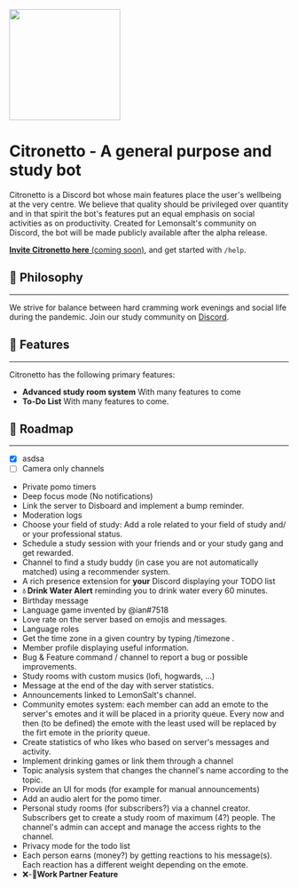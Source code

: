 <img src="https://media.discordapp.net/attachments/812014361752895529/931258758082998324/Opera_senza_titolo_80.png" data-canonical-src="https://gyazo.com/eb5c5741b6a9a16c692170a41a49c858.png" width="200" height="200" />

# Citronetto - A general purpose and study bot
Citronetto is a Discord bot whose main features place the user's wellbeing at the very centre. We believe that quality should be privileged over quantity and in that spirit the bot's features put an equal emphasis on social activities as on productivity. Created for Lemonsalt's community on Discord, the bot will be made publicly available after the alpha release.

[**Invite Citronetto here** (coming soon)](https://www.lemonsalt.studio/), and get started with `/help`.

## 💭 Philosophy
------------
We strive for balance between hard cramming work evenings and social life during the pandemic. 
Join our study community on [Discord](https://discord.gg/XFv6cYQQfv). 


## 📙 Features
------------
Citronetto has the following primary features:
- **Advanced study room system**
With many features to come  
- **To-Do List**
With many features to come.

## 🎯 Roadmap
------------
- [x] asdsa
- [ ] Camera only channels
- Private pomo timers
- Deep focus mode (No notifications)
- Link the server to Disboard and implement a bump reminder.
- Moderation logs
- Choose your field of study: Add a role related to your field of study and/ or your professional status.
- Schedule a study session with your friends and or your study gang and get rewarded.
- Channel to find a study buddy (in case you are not automatically matched) using a recommender system.
- A rich presence extension for **your** Discord displaying your TODO list
- **💧 Drink Water Alert** reminding you to drink water every 60 minutes.
- Birthday message
- Language game invented by @ian#7518
- Love rate on the server based on emojis and messages.
- Language roles
- Get the time zone in a given country by typing /timezone <country name>.
- Member profile displaying useful information.
- Bug & Feature command / channel to report a bug or possible improvements.
- Study rooms with custom musics (lofi, hogwards, ...)
- Message at the end of the day with server statistics.
- Announcements linked to LemonSalt's channel.
- Community emotes system: each member can add an emote to the server's emotes and it will be placed in a priority queue. Every now and then (to be defined) the emote with the least used will be replaced by the firt emote in the priority queue.
- Create statistics of who likes who based on server's messages and activity.
- Implement drinking games or link them through a channel
- Topic analysis system that changes the channel's name according to the topic.
- Provide an UI for mods (for example for manual announcements)
- Add an audio alert for the pomo timer.
- Personal study rooms (for subscribers?) via a channel creator. Subscribers get to create a study room of maximum (4?) people. The channel's admin can accept and manage the access rights to the channel.
- Privacy mode for the todo list
- Each person earns (money?) by getting reactions to his message(s). Each reaction has a different weight depending on the emote.
- ❌-**💼Work Partner Feature**
<!---
- **Accountability Rooms**
This feature allows the users to use their coins to schedule a time to study at.
Not attending prevents everyone in the room from getting the bonus.
- **Study and Work Statistics**
Users can view their daily, weekly, monthly and all-time stats, as well as their study streak.
- `Coming Soon` **Pomodoro Timers**
The bot will show the timer in the title of the study room and play a sound at the start and end of each session.
- **Private Study Rooms** 
Allows the members to create their own private study rooms and invite their friends to join!
- **Workout Rooms**
Allows the Admins to create workout rooms with a bonus for people who workout.
- **Study Tiers and Achievements**
Reward users based on their total study time, allow them to get better ranks, and show off how long they've been working.
- **Full-Scale Economy System**
Reward users for studying, allow them to use the coins to buy private study rooms, schedule accountability rooms, and even change their name's color.
- **Full-Scale Moderation System**
Punish cheaters, audit-log, welcome message, and so much more using our full-scale moderation system.
- ❌-**💼Work Partner Feature**

- Finds you a work partner for the day. You check on each other. Lasts for 8 hours.
- How? Notify the bot when you want to be put into a queue. Finds you a match at random or of your chosing.
- Improvements? Might find you a better partner depending on the person's time on the server and several parameters such as type of studies, roles, language etc

## ❓ Tutorials
------------
A command list and general documentation for StudyLion may be found using the `!help` command, and documentation for a specific command, e.g. `config`, may be found with `!help config`.
Make sure to check the [full documentation](https://www.notion.so/izabellakis/StudyLion-Bot-Tutorials-f493268fcd12436c9674afef2e151707 "StudyLion Tutorial") to stay updated.--->

